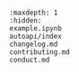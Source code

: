```{include} ../README.md
```

```{toctree}
:maxdepth: 1
:hidden:
example.ipynb
autoapi/index
changelog.md
contributing.md
conduct.md
```
